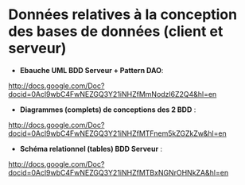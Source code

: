 # Données relatives à la conception des bases de données (client et serveur) #

  * **Ebauche UML BDD Serveur + Pattern DAO**:

http://docs.google.com/Doc?docid=0Acl9wbC4FwNEZGQ3Y21iNHZfMmNodzl6Z2Q4&hl=en


  * **Diagrammes (complets) de conceptions des 2 BDD** :

http://docs.google.com/Doc?docid=0Acl9wbC4FwNEZGQ3Y21iNHZfMTFnem5kZGZkZw&hl=en


  * **Schéma relationnel (tables) BDD Serveur** :

http://docs.google.com/Doc?docid=0Acl9wbC4FwNEZGQ3Y21iNHZfMTBxNGNrOHNkZA&hl=en
